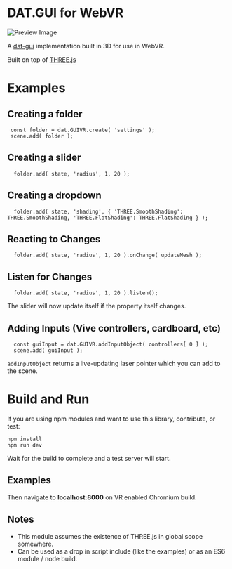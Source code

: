 # DAT.GUI for WebVR

![Preview Image](http://i.imgur.com/m11uGmN.png)

A [dat-gui](https://workshop.chromeexperiments.com/examples/gui/#1--Basic-Usage) implementation built in 3D for use in WebVR.

Built on top of [THREE.js](http://threejs.org/)

# Examples

## Creating a folder ##    

     const folder = dat.GUIVR.create( 'settings' );
     scene.add( folder );

## Creating a slider ##    

      folder.add( state, 'radius', 1, 20 );

## Creating a dropdown ##    

      folder.add( state, 'shading', { 'THREE.SmoothShading': THREE.SmoothShading, 'THREE.FlatShading': THREE.FlatShading } );

## Reacting to Changes ##    

      folder.add( state, 'radius', 1, 20 ).onChange( updateMesh );

## Listen for Changes ##    

      folder.add( state, 'radius', 1, 20 ).listen();

The slider will now update itself if the property itself changes.   

## Adding Inputs (Vive controllers, cardboard, etc) ##

      const guiInput = dat.GUIVR.addInputObject( controllers[ 0 ] );
      scene.add( guiInput );
      
`addInputObject` returns a live-updating laser pointer which you can add to the scene.
    


# Build and Run 
If you are using npm modules and want to use this library, contribute, or test:

    npm install
    npm run dev

Wait for the build to complete and a test server will start.

## Examples ##
Then navigate to **localhost:8000** on VR enabled Chromium build.



## Notes ##
* This module assumes the existence of THREE.js in global scope somewhere.
* Can be used as a drop in script include (like the examples) or as an  ES6 module / node build.




